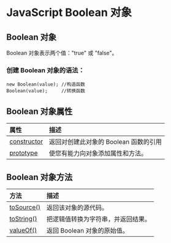 # JavaScript Boolean 对象

## Boolean 对象

Boolean 对象表示两个值："true" 或 "false"。

### 创建 Boolean 对象的语法：

```
new Boolean(value);	//构造函数
Boolean(value);		//转换函数
```



## Boolean 对象属性

| 属性 | 描述 |
| :--- | :--- |
| [constructor](http://www.w3school.com.cn/jsref/jsref_constructor_boolean.asp) | 返回对创建此对象的 Boolean 函数的引用 |
| [prototype](http://www.w3school.com.cn/jsref/jsref_prototype_boolean.asp) | 使您有能力向对象添加属性和方法。 |

## Boolean 对象方法

| 方法 | 描述 |
| :--- | :--- |
| [toSource\(\)](http://www.w3school.com.cn/jsref/jsref_tosource_boolean.asp) | 返回该对象的源代码。 |
| [toString\(\)](http://www.w3school.com.cn/jsref/jsref_toString_boolean.asp) | 把逻辑值转换为字符串，并返回结果。 |
| [valueOf\(\)](http://www.w3school.com.cn/jsref/jsref_valueOf_boolean.asp) | 返回 Boolean 对象的原始值。 |



